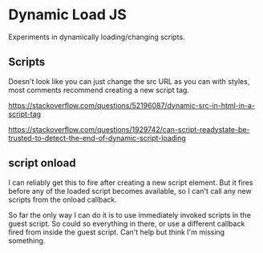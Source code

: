 Dynamic Load JS
===============

Experiments in dynamically loading/changing scripts.


Scripts
-------
Doesn't look like you can just change the src URL as you can with styles, most comments recommend creating a new script tag.

https://stackoverflow.com/questions/52196087/dynamic-src-in-html-in-a-script-tag

https://stackoverflow.com/questions/1929742/can-script-readystate-be-trusted-to-detect-the-end-of-dynamic-script-loading



script onload
-------------
I can reliably get this to fire after creating a new script element.
But it fires before any of the loaded script becomes available, so I can't call any new scripts from the onload callback.

So far the only way I can do it is to use immediately invoked scripts in the guest script.
So could so everything in there, or use a different callback fired from inside the guest script.
Can't help but think I'm missing something.

